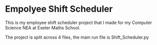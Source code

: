 # Empolyee Shift Scheduler

This is my employee shift scheduler project that I made for my Computer Science NEA at Exeter Maths School.

The project is split across 4 files, the main run file is Shift_Scheduler.py
